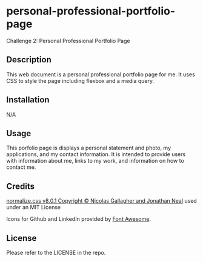 # personal-professional-portfolio-page
Challenge 2: Personal Professional Portfolio Page

## Description

This web document is a personal professional portfolio page for me. It uses CSS to style the page including flexbox and a media query. 

## Installation

N/A

## Usage

This porfolio page is displays a personal statement and photo, my applications, and my contact information. It is intended to provide users with information about me, links to my work, and information on how to contact me.

## Credits

[normalize.css v8.0.1 Copyright © Nicolas Gallagher and Jonathan Neal](github.com/necolas/normalize.css) used under an MIT License 

Icons for Github and LinkedIn provided by [Font Awesome](https://fontawesome.com/). 

## License

Please refer to the LICENSE in the repo.

